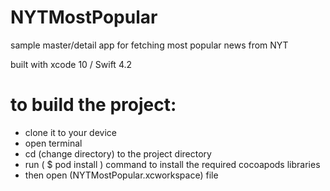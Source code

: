 # NYTMostPopular
sample master/detail app for fetching most popular news from NYT

built with xcode 10 / Swift 4.2

# to build the project:
- clone it to your device
- open terminal
- cd (change directory) to the project directory 
- run ( $ pod install ) command to install the required cocoapods libraries
- then open (NYTMostPopular.xcworkspace) file
